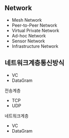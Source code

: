 

## Network
- Mesh Network
- Peer-to-Peer Network
- Virtual Private Network
- Ad-hoc Network
- Sensor Network
- Infrastructure Network


## 네트워크계층통신방식
- VC
- DataGram

전송계층
- TCP
- UDP

네트워크계층
- VC
- DataGram